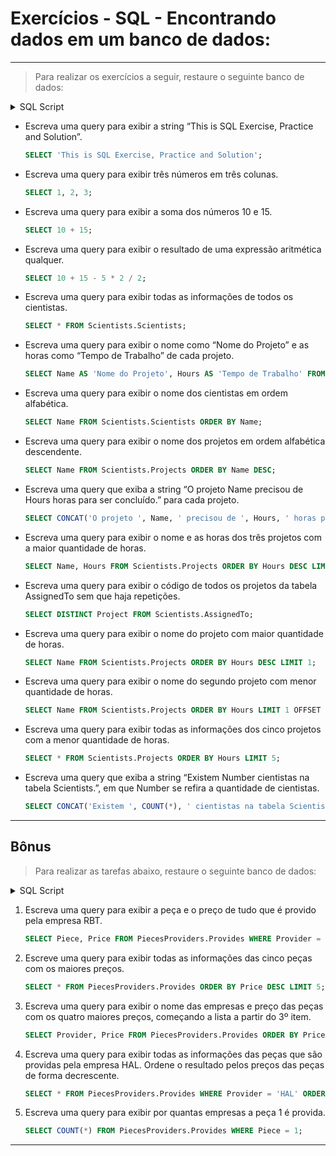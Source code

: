 # Exercícios - SQL - Encontrando dados em um banco de dados:

---

> Para realizar os exercícios a seguir, restaure o seguinte banco de dados:

<details>
<summary>SQL Script</summary>

```sql
DROP SCHEMA IF EXISTS Scientists;
CREATE SCHEMA Scientists;
USE Scientists;
CREATE TABLE Scientists (
  SSN INT,
  Name CHAR(30) NOT NULL,
  PRIMARY KEY (SSN)
);
CREATE TABLE Projects (
  Code CHAR(4),
  Name CHAR(50) NOT NULL,
  Hours INT,
  PRIMARY KEY (Code)
);
CREATE TABLE AssignedTo (
  Scientist INT NOT NULL,
  Project CHAR(4) NOT NULL,
  PRIMARY KEY (Scientist, Project),
  FOREIGN KEY (Scientist) REFERENCES Scientists (SSN),
  FOREIGN KEY (Project) REFERENCES Projects (Code)
);
INSERT INTO Scientists(SSN,Name)
  VALUES(123234877, 'Michael Rogers'),
    (152934485, 'Anand Manikutty'),
    (222364883, 'Carol Smith'),
    (326587417, 'Joe Stevens'),
    (332154719, 'Mary-Anne Foster'),
    (332569843, 'George ODonnell'),
    (546523478, 'John Doe'),
    (631231482, 'David Smith'),
    (654873219, 'Zacary Efron'),
    (745685214, 'Eric Goldsmith'),
    (845657245, 'Elizabeth Doe'),
    (845657246, 'Kumar Swamy');
 INSERT INTO Projects (Code, Name, Hours)
  VALUES ('AeH1' ,'Winds: Studying Bernoullis Principle', 156),
    ('AeH2', 'Aerodynamics and Bridge Design', 189),
    ('AeH3', 'Aerodynamics and Gas Mileage', 256),
    ('AeH4', 'Aerodynamics and Ice Hockey', 789),
    ('AeH5', 'Aerodynamics of a Football', 98),
    ('AeH6', 'Aerodynamics of Air Hockey', 89),
    ('Ast1', 'A Matter of Time', 112),
    ('Ast2', 'A Puzzling Parallax', 299),
    ('Ast3', 'Build Your Own Telescope', 6546),
    ('Bte1', 'Juicy: Extracting Apple Juice with Pectinase', 321),
    ('Bte2', 'A Magnetic Primer Designer', 9684),
    ('Bte3', 'Bacterial Transformation Efficiency', 321),
    ('Che1', 'A Silver-Cleaning Battery', 545),
    ('Che2', 'A Soluble Separation Solution', 778);
 INSERT INTO AssignedTo (Scientist, Project)
  VALUES (123234877, 'AeH1'),
    (152934485, 'AeH3'),
    (222364883, 'Ast3'),
    (326587417, 'Ast3'),
    (332154719, 'Bte1'),
    (546523478, 'Che1'),
    (631231482, 'Ast3'),
    (654873219, 'Che1'),
    (745685214, 'AeH3'),
    (845657245, 'Ast1'),
    (845657246, 'Ast2'),
    (332569843, 'AeH4');
```

</details>

- Escreva uma query para exibir a string “This is SQL Exercise, Practice and Solution”.

  ```sql
  SELECT 'This is SQL Exercise, Practice and Solution';
  ```

- Escreva uma query para exibir três números em três colunas.

  ```sql
  SELECT 1, 2, 3;
  ```

- Escreva uma query para exibir a soma dos números 10 e 15.

  ```sql
  SELECT 10 + 15;
  ```

- Escreva uma query para exibir o resultado de uma expressão aritmética qualquer.

  ```sql
  SELECT 10 + 15 - 5 * 2 / 2;
  ```

- Escreva uma query para exibir todas as informações de todos os cientistas.

  ```sql
  SELECT * FROM Scientists.Scientists;
  ```

- Escreva uma query para exibir o nome como “Nome do Projeto” e as horas como “Tempo de Trabalho” de cada projeto.

  ```sql
  SELECT Name AS 'Nome do Projeto', Hours AS 'Tempo de Trabalho' FROM Scientists.Projects;
  ```

- Escreva uma query para exibir o nome dos cientistas em ordem alfabética.

  ```sql
  SELECT Name FROM Scientists.Scientists ORDER BY Name;
  ```

- Escreva uma query para exibir o nome dos projetos em ordem alfabética descendente.

  ```sql
  SELECT Name FROM Scientists.Projects ORDER BY Name DESC;
  ```

- Escreva uma query que exiba a string “O projeto Name precisou de Hours horas para ser concluído.” para cada projeto.

  ```sql
  SELECT CONCAT('O projeto ', Name, ' precisou de ', Hours, ' horas para ser concluído.') FROM Scientists.Projects;
  ```

- Escreva uma query para exibir o nome e as horas dos três projetos com a maior quantidade de horas.

  ```sql
  SELECT Name, Hours FROM Scientists.Projects ORDER BY Hours DESC LIMIT 3;
  ```

- Escreva uma query para exibir o código de todos os projetos da tabela AssignedTo sem que haja repetições.

  ```sql
  SELECT DISTINCT Project FROM Scientists.AssignedTo;
  ```

- Escreva uma query para exibir o nome do projeto com maior quantidade de horas.

  ```sql
  SELECT Name FROM Scientists.Projects ORDER BY Hours DESC LIMIT 1;
  ```

- Escreva uma query para exibir o nome do segundo projeto com menor quantidade de horas.

  ```sql
  SELECT Name FROM Scientists.Projects ORDER BY Hours LIMIT 1 OFFSET 1;
  ```

- Escreva uma query para exibir todas as informações dos cinco projetos com a menor quantidade de horas.

  ```sql
  SELECT * FROM Scientists.Projects ORDER BY Hours LIMIT 5;
  ```

- Escreva uma query que exiba a string “Existem Number cientistas na tabela Scientists.”, em que Number se refira a quantidade de cientistas.

  ```sql
  SELECT CONCAT('Existem ', COUNT(*), ' cientistas na tabela Scientists.') FROM Scientists.Scientists;
  ```

---

## Bônus

> Para realizar as tarefas abaixo, restaure o seguinte banco de dados:

<details>
<summary>SQL Script</summary>

```sql
DROP SCHEMA IF EXISTS PiecesProviders;
CREATE SCHEMA PiecesProviders;
USE PiecesProviders;
CREATE TABLE Pieces (
  Code INTEGER PRIMARY KEY NOT NULL,
  Name TEXT NOT NULL
);
CREATE TABLE Providers (
  Code VARCHAR(40) PRIMARY KEY NOT NULL,
  Name TEXT NOT NULL
);
CREATE TABLE Provides (
  Piece INTEGER,
  FOREIGN KEY (Piece) REFERENCES Pieces (Code),
  Provider VARCHAR(40),
  FOREIGN KEY (Provider) REFERENCES Providers (Code),
  Price INTEGER NOT NULL,
  PRIMARY KEY (Piece , Provider)
);
INSERT INTO Providers(Code, Name)
  VALUES ('HAL', 'Clarke Enterprises'),
    ('RBT', 'Susan Calvin Corp.'),
    ('TNBC', 'Skellington Supplies');
INSERT INTO Pieces(Code, Name)
  VALUES (1, 'Sprocket'),
    (2, 'Screw'),
    (3, 'Nut'),
    (4, 'Bolt');
INSERT INTO Provides(Piece, Provider, Price)
  VALUES (1, 'HAL', 10),
    (1, 'RBT', 15),
    (2, 'HAL', 20),
    (2, 'RBT', 25),
    (2, 'TNBC', 14),
    (3, 'RBT', 50),
    (3, 'TNBC', 45),
    (4, 'HAL', 5),
    (4, 'RBT', 7);
```

</details>

1. Escreva uma query para exibir a peça e o preço de tudo que é provido pela empresa RBT.

   ```sql
   SELECT Piece, Price FROM PiecesProviders.Provides WHERE Provider = 'RBT';
   ```

2. Escreve uma query para exibir todas as informações das cinco peças com os maiores preços.

   ```sql
   SELECT * FROM PiecesProviders.Provides ORDER BY Price DESC LIMIT 5;
   ```

3. Escreva uma query para exibir o nome das empresas e preço das peças com os quatro maiores preços, começando a lista a partir do 3º item.

   ```sql
   SELECT Provider, Price FROM PiecesProviders.Provides ORDER BY Price DESC LIMIT 4 OFFSET 2;
   ```

4. Escreva uma query para exibir todas as informações das peças que são providas pela empresa HAL. Ordene o resultado pelos preços das peças de forma decrescente.

   ```sql
   SELECT * FROM PiecesProviders.Provides WHERE Provider = 'HAL' ORDER BY Price DESC;
   ```

5. Escreva uma query para exibir por quantas empresas a peça 1 é provida.

   ```sql
   SELECT COUNT(*) FROM PiecesProviders.Provides WHERE Piece = 1;
   ```

---
